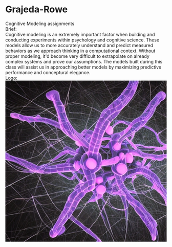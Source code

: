 # Grajeda-Rowe  
Cognitive Modeling assignments  
Brief:  
Cognitive modeling is an extremely important factor when building and conducting experiments within psychology and cognitive science. These models allow us to more accurately understand and predict measured behaviors as we approach thinking in a computational context. Without proper modeling, it'd become very difficult to extrapolate on already complex systems and prove our assumptions. The models built during this class will assist us in approaching better models by maximizing predictive performance and conceptural elegance.  
Logo:  
![](https://github.com/Chase-Grajeda/Grajeda-Rowe/blob/main/logo.jpg)
